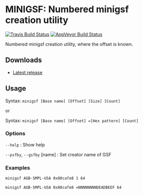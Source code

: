 MINIGSF: Numbered minigsf creation utility
==========================================
[![Travis Build Status](https://travis-ci.org/loveemu/minigsf.svg?branch=master)](https://travis-ci.org/loveemu/minigsf) [![AppVeyor Build Status](https://ci.appveyor.com/api/projects/status/3cxvg47uq96u2ffr/branch/master?svg=true)](https://ci.appveyor.com/project/loveemu/minigsf/branch/master)

Numbered minigsf creation utility, where the offset is known.

Downloads
---------

- [Latest release](https://github.com/loveemu/minigsf/releases/latest)

Usage
-----

Syntax: `minigsf [Base name] [Offset] [Size] [Count]`

or

Syntax: `minigsf [Base name] [Offset] =[Hex pattern] [Count]`

### Options

`--help`
  : Show help

`--psfby`, `--gsfby` [name]
  : Set creator name of GSF

### Examples

```bash
minigsf AGB-SMPL-USA 0x80cafe8 1 64
```

```bash
minigsf AGB-SMPL-USA 0x80cafe8 =NNNNNNNNDEADBEEF 64
```
